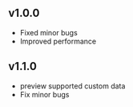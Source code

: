 ## v1.0.0
- Fixed minor bugs
- Improved performance

## v1.1.0
- preview supported custom data
- Fix minor bugs